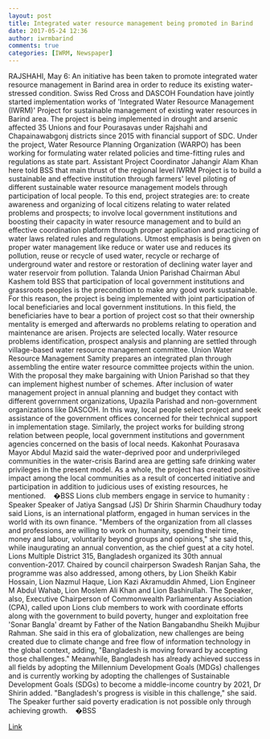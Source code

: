 ```yaml
---
layout: post
title: Integrated water resource management being promoted in Barind
date: 2017-05-24 12:36
author: iwrmbarind
comments: true
categories: [IWRM, Newspaper]
---
```

<div id="stcpDiv">RAJSHAHI, May 6: An initiative has been taken to promote integrated water resource management in Barind area in order to reduce its existing water- stressed condition.
Swiss Red Cross and DASCOH Foundation have jointly started implementation works of 'Integrated Water Resource Management (IWRM)' Project for sustainable management of existing water resources in Barind area.
The project is being implemented in drought and arsenic affected 35 Unions and four Pourasavas under Rajshahi and Chapainawabgonj districts since 2015 with financial support of SDC. Under the project, Water Resource Planning Organization (WARPO) has been working for formulating water related policies and time-fitting rules and regulations as state part.
Assistant Project Coordinator Jahangir Alam Khan here told BSS that main thrust of the regional level IWRM Project is to build a sustainable and effective institution through farmers' level piloting of different sustainable water resource management models through participation of local people.
To this end, project strategies are: to create awareness and organizing of local citizens relating to water related problems and prospects; to involve local government institutions and boosting their capacity in water resource management and to build an effective coordination platform through proper application and practicing of water laws related rules and regulations.
Utmost emphasis is being given on proper water management like reduce or water use and reduces its pollution, reuse or recycle of used water, recycle or recharge of underground water and restore or restoration of declining water layer and water reservoir from pollution.
Talanda Union Parishad Chairman Abul Kashem told BSS that participation of local government institutions and grassroots peoples is the precondition to make any good work sustainable. For this reason, the project is being implemented with joint participation of local beneficiaries and local government institutions.
In this field, the beneficiaries have to bear a portion of project cost so that their ownership mentality is emerged and afterwards no problems relating to operation and maintenance are arisen. Projects are selected locally.
Water resource problems identification, prospect analysis and planning are settled through village-based water resource management committee. Union Water
Resource Management Samity prepares an integrated plan through assembling the entire water resource committee projects within the union.
With the proposal they make bargaining with Union Parishad so that they can implement highest number of schemes.
After inclusion of water management project in annual planning and budget they contact with different government organizations, Upazila Parishad and non-government organizations like DASCOH.
In this way, local people select project and seek assistance of the government offices concerned for their technical support in implementation stage.
Similarly, the project works for building strong relation between people, local government institutions and government agencies concerned on the basis of local needs.
Kakonhat Pourasava Mayor Abdul Mazid said the water-deprived poor and underprivileged communities in the water-crisis Barind area are getting safe drinking water privileges in the present model.
As a whole, the project has created positive impact among the local communities as a result of concerted initiative and participation in addition to judicious uses of existing resources, he mentioned.    �BSS
Lions club members engage in service to humanity : Speaker
Speaker of Jatiya Sangsad (JS) Dr Shirin Sharmin Chaudhury today said Lions, is an international platform, engaged in human services in the world with its own finance.
"Members of the organization from all classes and professions, are willing to work on humanity, spending their time, money and labour, voluntarily beyond groups and opinions," she said this, while inaugurating an annual convention, as the chief guest at a city hotel.
Lions Multiple District 315, Bangladesh organized its 30th annual convention-2017. Chaired by council chairperson Swadesh Ranjan Saha, the programme was also addressed, among others, by Lion Sheikh Kabir Hossain, Lion Nazmul Haque, Lion Kazi Akramuddin Ahmed, Lion Engineer M Abdul Wahab, Lion Moslem Ali Khan and Lion Bashirullah.
The Speaker, also, Executive Chairperson of Commonwealth Parliamentary Association (CPA), called upon Lions club members to work with coordinate efforts along with the government to build poverty, hunger and exploitation free 'Sonar Bangla' dreamt by Father of the Nation Bangabandhu Sheikh Mujibur Rahman.
She said in this era of globalization, new challenges are being created due to climate change and free flow of information technology in the global context, adding, "Bangladesh is moving forward by accepting those challenges."
Meanwhile, Bangladesh has already achieved success in all fields by adopting the Millennium Development Goals (MDGs) challenges and is currently working by adopting the challenges of Sustainable Development Goals (SDGs) to become a middle-income country by 2021, Dr Shirin added. "Bangladesh's progress is visible in this challenge," she said. The Speaker further said poverty eradication is not possible only through achieving growth.    �BSS

<a href="http://www.observerbd.com/details.php?id=72390#sthash.HWT4B0vn.dpuf">Link</a></div>
